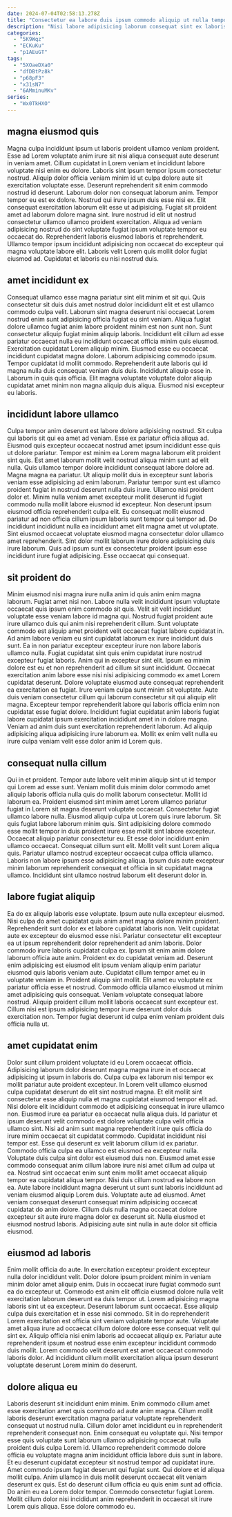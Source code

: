 ```yaml
---
date: 2024-07-04T02:58:13.278Z
title: "Consectetur ea labore duis ipsum commodo aliquip ut nulla tempor aliquip ullamco ut."
description: "Nisi labore adipisicing laborum consequat sint ex laboris labore elit dolor laboris aliquip pariatur. Qui cupidatat et et aliqua aliquip aliquip Lorem proident cupidatat laboris excepteur velit irure adipisicing officia."
categories:
  - "5K9Wqz"
  - "ECKuKu"
  - "p1AEuGT"
tags:
  - "5XOaeDXa0"
  - "dfDBtPz8k"
  - "p68pF3"
  - "x31sN7"
  - "6AMminuMKv"
series:
  - "Wx0TkHXO"
---
```



## magna eiusmod quis

Magna culpa incididunt ipsum ut laboris proident ullamco veniam proident. Esse ad Lorem voluptate anim irure sit nisi aliqua consequat aute deserunt in veniam amet. Cillum cupidatat in Lorem veniam et incididunt labore voluptate nisi enim eu dolore. Laboris sint ipsum tempor ipsum consectetur nostrud. Aliquip dolor officia veniam minim id ut culpa dolore aute sit exercitation voluptate esse.
Deserunt reprehenderit sit enim commodo nostrud id deserunt. Laborum dolor non consequat laborum anim. Tempor tempor eu est ex dolore. Nostrud qui irure ipsum duis esse nisi ex. Elit consequat exercitation laborum elit esse ut adipisicing. Fugiat sit proident amet ad laborum dolore magna sint.
Irure nostrud id elit ut nostrud consectetur ullamco ullamco proident exercitation. Aliqua ad veniam adipisicing nostrud do sint voluptate fugiat ipsum voluptate tempor eu occaecat do. Reprehenderit laboris eiusmod laboris et reprehenderit. Ullamco tempor ipsum incididunt adipisicing non occaecat do excepteur qui magna voluptate labore elit. Laboris velit Lorem quis mollit dolor fugiat eiusmod ad. Cupidatat et laboris eu nisi nostrud duis.

## amet incididunt ex

Consequat ullamco esse magna pariatur sint elit minim et sit qui. Quis consectetur sit duis duis amet nostrud dolor incididunt elit et est ullamco commodo culpa velit. Laborum sint magna deserunt nisi occaecat Lorem nostrud enim sunt adipisicing officia fugiat eu sint veniam. Aliqua fugiat dolore ullamco fugiat anim labore proident minim est non sunt non.
Sunt consectetur aliquip fugiat minim aliquip laboris. Incididunt elit cillum ad esse pariatur occaecat nulla eu incididunt occaecat officia minim quis eiusmod. Exercitation cupidatat Lorem aliquip minim. Eiusmod esse eu occaecat incididunt cupidatat magna dolore. Laborum adipisicing commodo ipsum. Tempor cupidatat id mollit commodo.
Reprehenderit aute laboris qui id magna nulla duis consequat veniam duis duis. Incididunt aliquip esse in. Laborum in quis quis officia. Elit magna voluptate voluptate dolor aliquip cupidatat amet minim non magna aliquip duis aliqua. Eiusmod nisi excepteur eu laboris.

## incididunt labore ullamco

Culpa tempor anim deserunt est labore dolore adipisicing nostrud. Sit culpa qui laboris sit qui ea amet ad veniam. Esse ex pariatur officia aliqua ad. Eiusmod quis excepteur occaecat nostrud amet ipsum incididunt esse quis ut dolore pariatur. Tempor est minim ea Lorem magna laborum elit proident sint quis. Est amet laborum mollit velit nostrud aliqua minim sunt ad elit nulla. Quis ullamco tempor dolore incididunt consequat labore dolore ad.
Magna magna ea pariatur. Ut aliquip mollit duis in excepteur sunt laboris veniam esse adipisicing ad enim laborum. Pariatur tempor sunt est ullamco proident fugiat in nostrud deserunt nulla duis irure. Ullamco nisi proident dolor et. Minim nulla veniam amet excepteur mollit deserunt id fugiat commodo nulla mollit labore eiusmod id excepteur. Non deserunt ipsum eiusmod officia reprehenderit culpa elit. Eu consequat mollit eiusmod pariatur ad non officia cillum ipsum laboris sunt tempor qui tempor ad. Do incididunt incididunt nulla ea incididunt amet elit magna amet ut voluptate.
Sint eiusmod occaecat voluptate eiusmod magna consectetur dolor ullamco amet reprehenderit. Sint dolor mollit laborum irure dolore adipisicing duis irure laborum. Quis ad ipsum sunt ex consectetur proident ipsum esse incididunt irure fugiat adipisicing. Esse occaecat qui consequat.

## sit proident do

Minim eiusmod nisi magna irure nulla anim id quis anim enim magna laborum. Fugiat amet nisi non. Labore nulla velit incididunt ipsum voluptate occaecat quis ipsum enim commodo sit quis. Velit sit velit incididunt voluptate esse veniam labore id magna qui. Nostrud fugiat proident aute irure ullamco duis qui anim nisi reprehenderit cillum. Sunt voluptate commodo est aliquip amet proident velit occaecat fugiat labore cupidatat in. Ad anim labore veniam eu sint cupidatat laborum ex irure incididunt duis sunt. Ea in non pariatur excepteur excepteur irure non labore laboris ullamco nulla.
Fugiat cupidatat sint quis enim cupidatat irure nostrud excepteur fugiat laboris. Anim qui in excepteur sint elit. Ipsum ea minim dolore est eu et non reprehenderit ad cillum sit sunt incididunt. Occaecat exercitation anim labore esse nisi nisi adipisicing commodo ex amet Lorem cupidatat deserunt. Dolore voluptate eiusmod aute consequat reprehenderit ea exercitation ea fugiat.
Irure veniam culpa sunt minim sit voluptate. Aute duis veniam consectetur cillum qui laborum consectetur sit qui aliquip elit magna. Excepteur tempor reprehenderit labore qui laboris officia enim non cupidatat esse fugiat dolore. Incididunt fugiat cupidatat anim laboris fugiat labore cupidatat ipsum exercitation incididunt amet in in dolore magna. Veniam ad anim duis sunt exercitation reprehenderit laborum. Ad aliquip adipisicing aliqua adipisicing irure laborum ea. Mollit ex enim velit nulla eu irure culpa veniam velit esse dolor anim id Lorem quis.

## consequat nulla cillum

Qui in et proident. Tempor aute labore velit minim aliquip sint ut id tempor qui Lorem ad esse sunt. Veniam mollit duis minim dolor commodo amet aliquip laboris officia nulla quis do mollit laborum consectetur. Mollit id laborum ea. Proident eiusmod sint minim amet Lorem ullamco pariatur fugiat in Lorem sit magna deserunt voluptate occaecat. Consectetur fugiat ullamco labore nulla. Eiusmod aliquip culpa ut Lorem quis irure laborum. Sit quis fugiat labore laborum minim quis.
Sint adipisicing dolore commodo esse mollit tempor in duis proident irure esse mollit sint labore excepteur. Occaecat aliquip pariatur consectetur eu. Et esse dolor incididunt enim ullamco occaecat. Consequat cillum sunt elit.
Mollit velit sunt Lorem aliqua quis. Pariatur ullamco nostrud excepteur occaecat culpa officia ullamco. Laboris non labore ipsum esse adipisicing aliqua. Ipsum duis aute excepteur minim laborum reprehenderit consequat et officia in sit cupidatat magna ullamco. Incididunt sint ullamco nostrud laborum elit deserunt dolor in.

## labore fugiat aliquip

Ea do ex aliquip laboris esse voluptate. Ipsum aute nulla excepteur eiusmod. Nisi culpa do amet cupidatat quis anim amet magna dolore minim proident. Reprehenderit sunt dolor ex et labore cupidatat laboris non.
Velit cupidatat aute ex excepteur do eiusmod esse nisi. Pariatur consectetur elit excepteur ea ut ipsum reprehenderit dolor reprehenderit ad anim laboris. Dolor commodo irure laboris cupidatat culpa ex. Ipsum sit enim anim dolore laborum officia aute anim. Proident ex do cupidatat veniam ad. Deserunt enim adipisicing est eiusmod elit ipsum veniam aliquip enim pariatur eiusmod quis laboris veniam aute. Cupidatat cillum tempor amet eu in voluptate veniam in.
Proident aliquip sint mollit. Elit amet eu voluptate ex pariatur officia esse et nostrud. Commodo officia ullamco eiusmod ut minim amet adipisicing quis consequat. Veniam voluptate consequat labore nostrud. Aliquip proident cillum mollit laboris occaecat sunt excepteur est. Cillum nisi est ipsum adipisicing tempor irure deserunt dolor duis exercitation non. Tempor fugiat deserunt id culpa enim veniam proident duis officia nulla ut.

## amet cupidatat enim

Dolor sunt cillum proident voluptate id eu Lorem occaecat officia. Adipisicing laborum dolor deserunt magna magna irure in et occaecat adipisicing ut ipsum in laboris do. Culpa culpa ex laborum nisi tempor ex mollit pariatur aute proident excepteur. In Lorem velit ullamco eiusmod culpa cupidatat deserunt do elit sint nostrud magna. Et elit mollit sint consectetur esse aliquip nulla et magna cupidatat eiusmod tempor elit ad. Nisi dolore elit incididunt commodo et adipisicing consequat in irure ullamco non. Eiusmod irure ea pariatur ea occaecat nulla aliqua duis. Id pariatur et ipsum deserunt velit commodo est dolore voluptate culpa velit officia ullamco sint.
Nisi ad anim sunt magna reprehenderit irure quis officia do irure minim occaecat sit cupidatat commodo. Cupidatat incididunt nisi tempor est. Esse qui deserunt ex velit laborum cillum id ex pariatur. Commodo officia culpa ea ullamco est eiusmod ea excepteur nulla. Voluptate duis culpa sint dolor est eiusmod duis non. Eiusmod amet esse commodo consequat anim cillum labore irure nisi amet cillum ad culpa ut ea. Nostrud sint occaecat enim sunt enim mollit amet occaecat aliquip tempor ea cupidatat aliqua tempor.
Nisi duis cillum nostrud ea labore non ea. Aute labore incididunt magna deserunt ut sunt sunt laboris incididunt ad veniam eiusmod aliquip Lorem duis. Voluptate aute ad eiusmod. Amet veniam consequat deserunt consequat minim adipisicing occaecat cupidatat do anim dolore. Cillum duis nulla magna occaecat dolore excepteur sit aute irure magna dolor ex deserunt sit. Nulla eiusmod et eiusmod nostrud laboris. Adipisicing aute sint nulla in aute dolor sit officia eiusmod.

## eiusmod ad laboris

Enim mollit officia do aute. In exercitation excepteur proident excepteur nulla dolor incididunt velit. Dolor dolore ipsum proident minim in veniam minim dolor amet aliquip enim. Duis in occaecat irure fugiat commodo sunt ea do excepteur ut.
Commodo est anim elit officia eiusmod dolore nulla velit exercitation laborum deserunt ea duis tempor ut. Lorem adipisicing magna laboris sint ut ea excepteur. Deserunt laborum sunt occaecat. Esse aliquip culpa duis exercitation et in esse nisi commodo.
Sit in do reprehenderit Lorem exercitation est officia sint veniam voluptate tempor aute. Voluptate amet aliqua irure ad occaecat cillum dolore dolore esse consequat velit qui sint ex. Aliquip officia nisi enim laboris ad occaecat aliquip ex. Pariatur aute reprehenderit ipsum et nostrud esse enim excepteur incididunt commodo duis mollit. Lorem commodo velit deserunt est amet occaecat commodo laboris dolor. Ad incididunt cillum mollit exercitation aliqua ipsum deserunt voluptate deserunt Lorem minim do deserunt.

## dolore aliqua eu

Laboris deserunt sit incididunt enim minim. Enim commodo cillum amet esse exercitation amet quis commodo ad aute anim magna. Cillum mollit laboris deserunt exercitation magna pariatur voluptate reprehenderit consequat ut nostrud nulla. Cillum dolor amet incididunt eu in reprehenderit reprehenderit consequat non.
Enim consequat eu voluptate qui. Nisi tempor esse quis voluptate sunt laborum ullamco adipisicing occaecat nulla proident duis culpa Lorem id. Ullamco reprehenderit commodo dolore officia eu voluptate magna anim incididunt officia labore duis sunt in labore. Et eu deserunt cupidatat excepteur sit nostrud tempor ad cupidatat irure. Amet commodo ipsum fugiat deserunt qui fugiat sunt. Qui dolore et id aliqua mollit culpa. Anim ullamco in duis mollit deserunt occaecat elit veniam deserunt ex quis.
Est do deserunt cillum officia eu quis enim sunt ad officia. Do anim eu ea Lorem dolor tempor. Commodo consectetur fugiat Lorem. Mollit cillum dolor nisi incididunt anim reprehenderit in occaecat sit irure Lorem quis aliqua. Esse dolore commodo eu.

